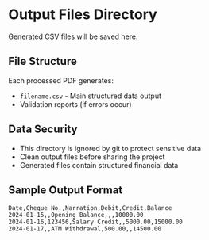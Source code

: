 # Output Files Directory

Generated CSV files will be saved here.

## File Structure
Each processed PDF generates:
- `filename.csv` - Main structured data output
- Validation reports (if errors occur)

## Data Security
- This directory is ignored by git to protect sensitive data
- Clean output files before sharing the project
- Generated files contain structured financial data

## Sample Output Format
```csv
Date,Cheque No.,Narration,Debit,Credit,Balance
2024-01-15,,Opening Balance,,,10000.00
2024-01-16,123456,Salary Credit,,5000.00,15000.00
2024-01-17,,ATM Withdrawal,500.00,,14500.00
```
